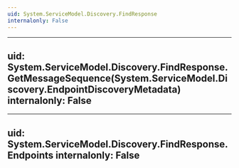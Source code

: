 ```yaml
---
uid: System.ServiceModel.Discovery.FindResponse
internalonly: False
---
```


---
uid: System.ServiceModel.Discovery.FindResponse.GetMessageSequence(System.ServiceModel.Discovery.EndpointDiscoveryMetadata)
internalonly: False
---

---
uid: System.ServiceModel.Discovery.FindResponse.Endpoints
internalonly: False
---
